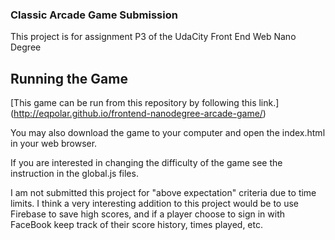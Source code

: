 ### Classic Arcade Game Submission

This project is for assignment P3 of the UdaCity Front End Web Nano Degree

## Running the Game

[This game can be run from this repository by following this link.] (http://eqpolar.github.io/frontend-nanodegree-arcade-game/)

You may also download the game to your computer and open the index.html
in your web browser.

If you are interested in changing the difficulty of the game see the instruction in the global.js files.

I am not submitted this project for "above expectation" criteria due to time limits.  I think
a very interesting addition to this project would be to use Firebase to save high scores, and if 
a player choose to sign in with FaceBook keep track of their score history, times played, etc.